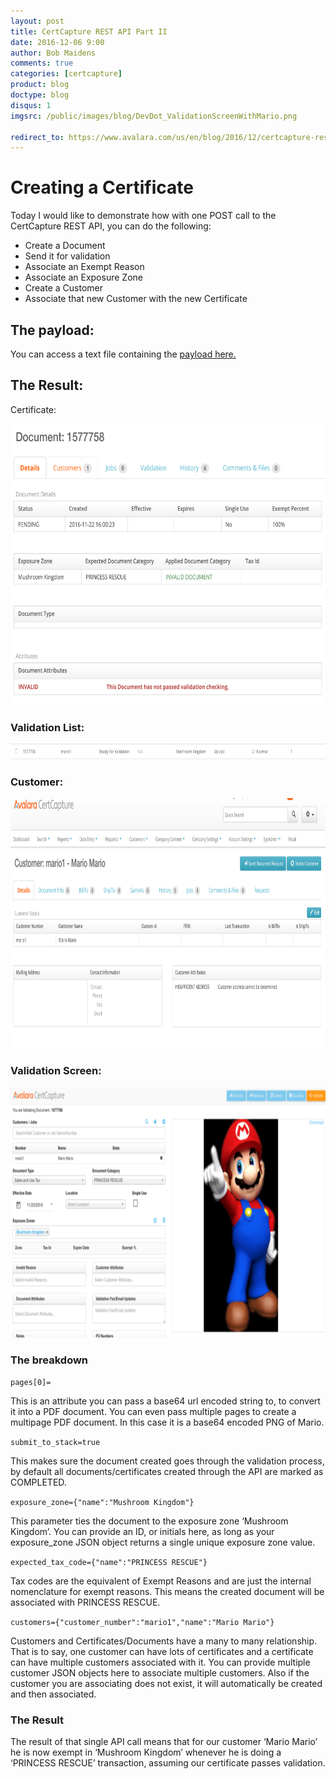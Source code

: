 ```yaml
---
layout: post
title: CertCapture REST API Part II
date: 2016-12-06 9:00
author: Bob Maidens
comments: true
categories: [certcapture]
product: blog
doctype: blog
disqus: 1
imgsrc: /public/images/blog/DevDot_ValidationScreenWithMario.png

redirect_to: https://www.avalara.com/us/en/blog/2016/12/certcapture-rest-api-part-ii.html
---
```


# Creating a Certificate

Today I would like to demonstrate how with one POST call to the CertCapture REST API, you can do the following:

* Create a Document
* Send it for validation
* Associate an Exempt Reason
* Associate an Exposure Zone
* Create a Customer
* Associate that new Customer with the new Certificate

## The payload:

You can access a text file containing the <a href="https://raw.githubusercontent.com/Avalara/developer-dot/master/public/images/blog/raw_mario_payload.txt" download>payload here. </a>

## The Result:

Certificate:

<img src="/public/images/blog/DevDot_DocResult.png" alt="Document Result for Certificate" height="450" width = "700" />

### Validation List:

<img src="/public/images/blog/DevDot_ValidationList.png" alt="Validation List" height="25" width = "700"/>

### Customer:

<img src="/public/images/blog/DevDot_CustomerScreen.png" alt="Admin console View" height="400" width = "700" />

### Validation Screen:

<img
 src="/public/images/blog/DevDot_ValidationScreenWithMario.png" alt="Mario Being Validated" height="400" width = "700" />

### The breakdown

`pages[0]=`

This is an attribute you can pass a base64 url encoded string to, to convert it into a PDF document. You can even pass multiple pages to create a multipage PDF document. In this case it is a base64 encoded PNG of Mario.

`submit_to_stack=true`

This makes sure the document created goes through the validation process, by default all documents/certificates created through the API are marked as COMPLETED.

`exposure_zone={"name":"Mushroom Kingdom"}`

This parameter ties the document to the exposure zone ‘Mushroom Kingdom’. You can provide an ID, or initials here, as long as your exposure_zone JSON object returns a single unique exposure zone value.

`expected_tax_code={"name":"PRINCESS RESCUE"}`

Tax codes are the equivalent of Exempt Reasons and are just the internal nomenclature for exempt reasons. This means the created document will be associated with PRINCESS RESCUE.

`customers={"customer_number":"mario1","name":"Mario Mario"}`

Customers and Certificates/Documents have a many to many relationship. That is to say, one customer can have lots of certificates and a certificate can have multiple customers associated with it. You can provide multiple customer JSON objects here to associate multiple customers. Also if the customer you are associating does not exist, it will automatically be created and then associated.

### The Result

The result of that single API call means that for our customer ‘Mario Mario’ he is now exempt in ‘Mushroom Kingdom’ whenever he is doing a ‘PRINCESS RESCUE’ transaction, assuming our certificate passes validation.

